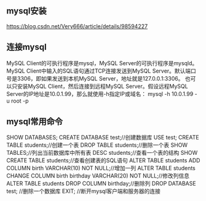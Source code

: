 ## mysql安装
https://blog.csdn.net/Very666/article/details/98594227
## 连接mysql
MySQL Client的可执行程序是mysql，MySQL Server的可执行程序是mysqld。
MySQL Client中输入的SQL语句通过TCP连接发送到MySQL Server。默认端口号是3306，即如果发送到本机MySQL Server，地址就是127.0.0.1:3306。
也可以只安装MySQL Client，然后连接到远程MySQL Server。假设远程MySQL Server的IP地址是10.0.1.99，那么就使用-h指定IP或域名：
mysql -h 10.0.1.99 -u root -p
## mysql常用命令
SHOW DATABASES;
CREATE DATABASE test;//创建数据库
USE test;
CREATE TABLE students;//创建一个表
DROP TABLE students;//删除一个表
SHOW TABLES;//列出当前数据库中所有表
DESC students;//查看一个表的结构
SHOW CREATE TABLE students;//查看创建表的SQL语句
ALTER TABLE students ADD COLUMN birth VARCHAR(10) NOT NULL;//增加一列
ALTER TABLE students CHANGE COLUMN birth birthday VARCHAR(20) NOT NULL;//修改列信息
ALTER TABLE students DROP COLUMN birthday;//删除列
DROP DATABASE test; //删除一个数据库
EXIT; //断开mysql客户端和服务器的连接
